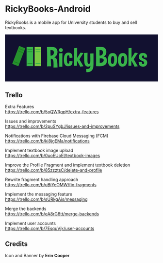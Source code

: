# RickyBooks-Android
RickyBooks is a mobile app for University students to buy and sell textbooks.

<img src="RickyBooksBanner.png" />

## Trello
Extra Features <br>
https://trello.com/b/5oQWRqpH/extra-features

Issues and improvements <br>
https://trello.com/b/2puSYgbJ/issues-and-improvements

Notifications with Firebase Cloud Messaging (FCM) <br>
https://trello.com/b/ki8jgEMa/notifications

Implement textbook image upload <br>
https://trello.com/b/0uoEUoEl/textbook-images

Improve the Profile Fragment and implement textbook deletion <br>
https://trello.com/b/85zzztsC/delete-and-profile

Rewrite fragment handling approach <br>
https://trello.com/b/uBiYeOMW/fix-fragments

Implement the messaging feature <br>
https://trello.com/b/sURkgAis/messaging

Merge the backends <br>
https://trello.com/b/eA8rG8tt/merge-backends

Implement user accounts <br>
https://trello.com/b/7EsquVjk/user-accounts

## Credits
Icon and Banner by **Erin Cooper**
